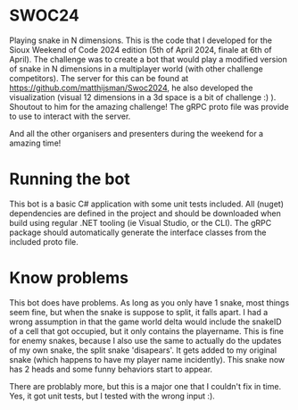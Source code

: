 # SWOC24
Playing snake in N dimensions.
This is the code that I developed for the Sioux Weekend of Code 2024 edition (5th of April 2024, finale at 6th of April).
The challenge was to create a bot that would play a modified version of snake in N dimensions in a multiplayer world (with other challenge competitors).
The server for this can be found at https://github.com/matthijsman/Swoc2024, he also developed the visualization (visual 12 dimensions in a 3d space is a bit of challenge :) ).
Shoutout to him for the amazing challenge!
The gRPC proto file was provide to use to interact with the server.

And all the other organisers and presenters during the weekend for a amazing time!

# Running the bot
This bot is a basic C# application with some unit tests included.
All (nuget) dependencies are defined in the project and should be downloaded when build using regular .NET tooling (ie Visual Studio, or the CLI).
The gRPC package should automatically generate the interface classes from the included proto file.

# Know problems
This bot does have problems.
As long as you only have 1 snake, most things seem fine, but when the snake is suppose to split, it falls apart.
I had a wrong assumption in that the game world delta would include the snakeID of a cell that got occupied, but it only contains the playername.
This is fine for enemy snakes, because I also use the same to actually do the updates of my own snake, the split snake 'disapears'.
It gets added to my original snake (which happens to have my player name incidently).
This snake now has 2 heads and some funny behaviors start to appear.

There are problably more, but this is a major one that I couldn't fix in time.
Yes, it got unit tests, but I tested with the wrong input :).
